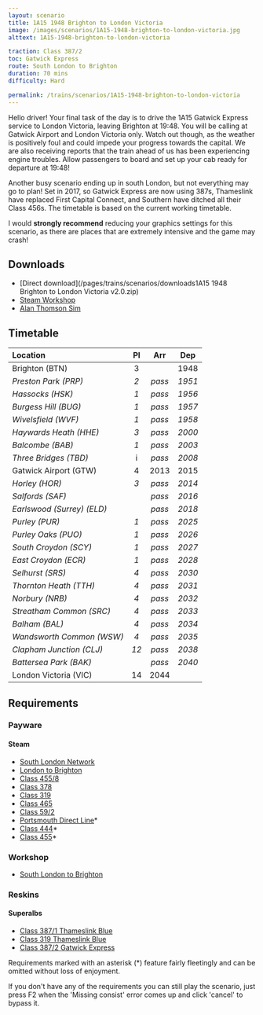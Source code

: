 ```yaml
---
layout: scenario
title: 1A15 1948 Brighton to London Victoria
image: /images/scenarios/1A15-1948-brighton-to-london-victoria.jpg
alttext: 1A15-1948-brighton-to-london-victoria

traction: Class 387/2
toc: Gatwick Express
route: South London to Brighton
duration: 70 mins
difficulty: Hard

permalink: /trains/scenarios/1A15-1948-brighton-to-london-victoria
---
```


Hello driver! Your final task of the day is to drive the 1A15 Gatwick Express service to London Victoria, leaving Brighton at 19:48. You will be calling at Gatwick Airport and London Victoria only. Watch out though, as the weather is positively foul and could impede your progress towards the capital. We are also receiving reports that the train ahead of us has been experiencing engine troubles. Allow passengers to board and set up your cab ready for departure at 19:48!

Another busy scenario ending up in south London, but not everything may go to plan! Set in 2017, so Gatwick Express are now using 387s, Thameslink have replaced First Capital Connect, and Southern have ditched all their Class 456s. The timetable is based on the current working timetable.

I would **strongly recommend** reducing your graphics settings for this scenario, as there are places that are extremely intensive and the game may crash!

## Downloads
* [Direct download](/pages/trains/scenarios/downloads1A15 1948 Brighton to London Victoria v2.0.zip)
* [Steam Workshop](http://steamcommunity.com/sharedfiles/filedetails/?id=1123961570)
* [Alan Thomson Sim](https://alanthomsonsim.com/?download=1a15-1948-brighton-to-london-victoria)

## Timetable

| Location                   |  Pl   |  Arr   |  Dep   |
| :------------------------- | :---: | :----: | :----: |
| Brighton (BTN)             |   3   |        |  1948  |
| *Preston Park (PRP)*       |  *2*  | *pass* | *1951* |
| *Hassocks (HSK)*           |  *1*  | *pass* | *1956* |
| *Burgess Hill (BUG)*       |  *1*  | *pass* | *1957* |
| *Wivelsfield (WVF)*        |  *1*  | *pass* | *1958* |
| *Haywards Heath (HHE)*     |  *3*  | *pass* | *2000* |
| *Balcombe (BAB)*           |  *1*  | *pass* | *2003* |
| *Three Bridges (TBD)*      |   i   | *pass* | *2008* |
| Gatwick Airport (GTW)      |   4   |  2013  |  2015  |
| *Horley (HOR)*             |  *3*  | *pass* | *2014* |
| *Salfords (SAF)*           |       | *pass* | *2016* |
| *Earlswood (Surrey) (ELD)* |       | *pass* | *2018* |
| *Purley (PUR)*             |  *1*  | *pass* | *2025* |
| *Purley Oaks (PUO)*        |  *1*  | *pass* | *2026* |
| *South Croydon (SCY)*      |  *1*  | *pass* | *2027* |
| *East Croydon (ECR)*       |  *1*  | *pass* | *2028* |
| *Selhurst (SRS)*           |  *4*  | *pass* | *2030* |
| *Thornton Heath (TTH)*     |  *4*  | *pass* | *2031* |
| *Norbury (NRB)*            |  *4*  | *pass* | *2032* |
| *Streatham Common (SRC)*   |  *4*  | *pass* | *2033* |
| *Balham (BAL)*             |  *4*  | *pass* | *2034* |
| *Wandsworth Common (WSW)*  |  *4*  | *pass* | *2035* |
| *Clapham Junction (CLJ)*   | *12*  | *pass* | *2038* |
| *Battersea Park (BAK)*     |       | *pass* | *2040* |
| London Victoria (VIC)      |  14   |  2044  |        |


## Requirements

### Payware

#### Steam
* [South London Network](http://store.steampowered.com/app/222638)
* [London to Brighton](http://store.steampowered.com/app/208280)
* [Class 455/8](http://store.steampowered.com/app/325963)
* [Class 378](http://store.steampowered.com/app/258663)
* [Class 319](http://store.steampowered.com/app/258640)
* [Class 465](http://store.steampowered.com/app/222576)
* [Class 59/2](http://store.steampowered.com/app/325973)
* [Portsmouth Direct Line](http://store.steampowered.com/app/65218)*
* [Class 444](http://store.steampowered.com/app/65253)*
* [Class 455](http://store.steampowered.com/app/65229)*

### Workshop
* [South London to Brighton](http://steamcommunity.com/workshop/filedetails/?id=341200017)

### Reskins
#### Superalbs
* [Class 387/1 Thameslink Blue](http://superalbs.weebly.com/class387thameslink.html)
* [Class 319 Thameslink Blue](http://superalbs.weebly.com/class319tlblue.html)
* [Class 387/2 Gatwick Express](http://superalbs.weebly.com/class387gatwickexpress.html)

Requirements marked with an asterisk (*) feature fairly fleetingly and can be omitted without loss of enjoyment. 

If you don't have any of the requirements you can still play the scenario, just press F2 when the 'Missing consist' error comes up and click 'cancel' to bypass it.